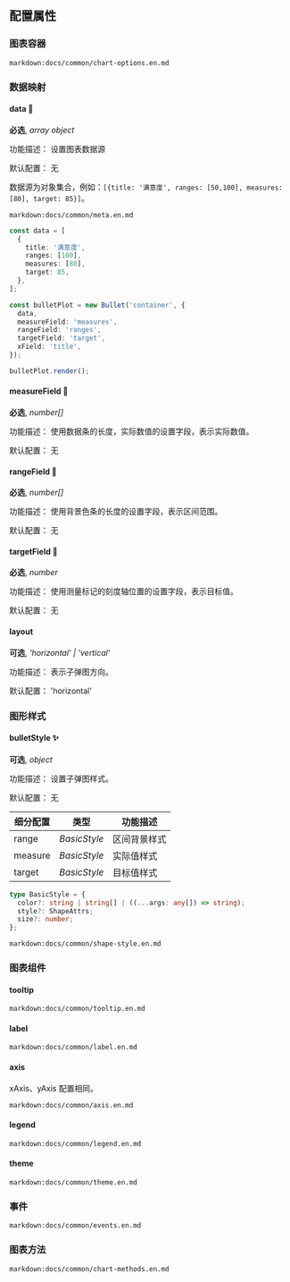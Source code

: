 ## 配置属性

### 图表容器

`markdown:docs/common/chart-options.en.md`

### 数据映射

#### data 📌

**必选**, _array object_

功能描述： 设置图表数据源

默认配置： 无

数据源为对象集合，例如：`[{title: '满意度', ranges: [50,100], measures: [80], target: 85}]`。

`markdown:docs/common/meta.en.md`

```ts
const data = [
  {
    title: '满意度',
    ranges: [100],
    measures: [80],
    target: 85,
  },
];

const bulletPlot = new Bullet('container', {
  data,
  measureField: 'measures',
  rangeField: 'ranges',
  targetField: 'target',
  xField: 'title',
});

bulletPlot.render();
```

#### measureField 📌

**必选**, _number[]_

功能描述： 使用数据条的长度，实际数值的设置字段，表示实际数值。

默认配置： 无

#### rangeField 📌

**必选**, _number[]_

功能描述： 使用背景色条的长度的设置字段，表示区间范围。

默认配置： 无

#### targetField 📌

**必选**, _number_

功能描述： 使用测量标记的刻度轴位置的设置字段，表示目标值。

默认配置： 无

#### layout

**可选**, _'horizontal' | 'vertical'_

功能描述： 表示子弹图方向。

默认配置： 'horizontal'

### 图形样式

#### bulletStyle ✨

**可选**, _object_

功能描述： 设置子弹图样式。

默认配置： 无

| 细分配置 | 类型         | 功能描述     |
| -------- | ------------ | ------------ |
| range    | _BasicStyle_ | 区间背景样式 |
| measure  | _BasicStyle_ | 实际值样式   |
| target   | _BasicStyle_ | 目标值样式   |

```ts
type BasicStyle = {
  color?: string | string[] | ((...args: any[]) => string);
  style?: ShapeAttrs;
  size?: number;
};
```

`markdown:docs/common/shape-style.en.md`

### 图表组件

#### tooltip

`markdown:docs/common/tooltip.en.md`

#### label

`markdown:docs/common/label.en.md`

#### axis

xAxis、yAxis 配置相同。

`markdown:docs/common/axis.en.md`

#### legend

`markdown:docs/common/legend.en.md`

#### theme

`markdown:docs/common/theme.en.md`

### 事件

`markdown:docs/common/events.en.md`

### 图表方法

`markdown:docs/common/chart-methods.en.md`
